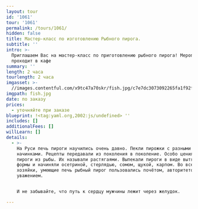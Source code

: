 ```yaml
---
layout: tour
id: '1061'
tour: '1061'
permalink: /tours/1061/
hidden: false
title: Мастер-класс по изготовлению Рыбного пирога.
subtitle: ''
intro: >-
  Приглашаем Вас на мастер-класс по приготовлению рыбного пирога! Мероприятие
  проходит в кафе
summary: ''
length: 2 часа
tourlength: 2 часа
imgasset: >-
  //images.contentful.com/x9tc47a70skr/fish.jpg/c7e7dc3073092265fa1f92f9f639d439/fish.jpg
imgpath: fish.jpg
date: по заказу
prices:
  - уточняйте при заказе
blueprint: !<tag:yaml.org,2002:js/undefined> ''
includes: []
additionalFees: []
willLearn: []
details:
  - >-
    На Руси печь пироги научились очень давно. Пекли пирожки с разными
    начинками. Рецепты передавали из поколения в поколение. Особо ценились
    пироги из рыбы. Их называли растягаями. Выпекали пироги в виде вытянутой
    формы и начиняли осетриной, стерлядью, сомом, щукой, карпом. Во все времена,
    хозяйки, умеющие печь рыбный пирог пользовались почётом, авторитетом и
    уважением.


    И не забывайте, что путь к сердцу мужчины лежит через желудок.

---
```

